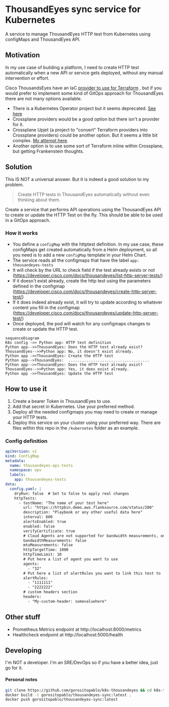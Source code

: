 # ThousandEyes sync service for Kubernetes
A service to manage ThousandEyes HTTP test from Kubernetes using configMaps and ThousandEyes API.

## Motivation
In my use case of building a platform, I need to create HTTP test automatically when a new API or service gets deployed, without any manual intervention or effort.

Cisco ThousandsEyes have an IaC [provider to use for Terraform](https://registry.terraform.io/providers/thousandeyes/thousandeyes/latest) , but if you would prefer to implement some kind of GitOps approach for ThousandEyes there are not many options available.

- There is a Kubernetes Operator project but it seems deprecated. [See here](https://github.com/CiscoDevNet/thousandeyes-kubernetes-operator)
- Crossplane providers would be a good option but there isn't a provider for it.
- Crossplane Upjet (a project to "convert" Terraform providers into Crossplane providers) could be another option. But it seems a little bit complex. [My attempt here](https://github.com/gorositopablo/provider-thousandeyes). 
- Another option is to use some sort of Terraform inline within Crossplane, but getting Frankenstein thoughts. 


 ## Solution
 This IS NOT a universal answer. But it is indeed a good solution to my problem.
 > Create HTTP tests in ThousandEyes automatically without even thinking about them.

Create a service that performs API operations using the ThousandEyes API to create or update the HTTP Test on the fly. 
This should be able to be used in a GitOps approach.

### How it works
- You define a `configMap` with the httptest definition. In my use case, these configMaps get created automatically from a Helm deployment, so all you need is to add a new `configMap` template in your Helm Chart.
- The service reads all the configmaps that have the label `app: thousandeyes-tests`
- It will check by the URL to check field if the test already exists or not  (https://developer.cisco.com/docs/thousandeyes/list-http-server-tests/)
- If it doesn't exist already, create the http test using the parameters defined in the configmap (https://developer.cisco.com/docs/thousandeyes/create-http-server-test/)
- If it does indeed already exist, it will try to update according to whatever content you fill in the configmap  (https://developer.cisco.com/docs/thousandeyes/update-http-server-test/)
- Once deployed, the pod will watch for any configmaps changes to create or update the HTTP test.

```mermaid
sequenceDiagram
K8s config ->> Python app: HTTP test definition
Python app-->>ThousandEyes: Does the HTTP test already exist?
ThousandEyes-->>Python app: No, it doesn't exist already.
Python app ->>ThousandEyes: Create the HTTP test
Python app-->ThousandEyes:  ....................................
Python app-->>ThousandEyes: Does the HTTP test already exist?
ThousandEyes-->>Python app: Yes, it does exist already.
Python app ->>ThousandEyes: Update the HTTP test
```

## How to use it
1. Create a bearer Token in ThousandEyes to use.
2. Add that secret in Kubernetes. Use your preferred method.
3. Deploy all the needed configmaps you may need to create or manage your HTTP tests. 
4. Deploy this service on your cluster using your preferred way. There are files within this repo in the `/kubernetes` folder as an example.

### Config definition

```yaml
apiVersion: v1
kind: ConfigMap
metadata:
  name: thousandeyes-api-tests
  namespace: ops
  labels:
    app: thousandeyes-tests
data:
  config.yaml: |
    dryRun: false  # Set to false to apply real changes
    httpTests:
      - testName: "The name of your test here"
        url: "https://httpbin.demo.aws.flanksource.com/status/200"
        description: "Playbook or any other useful data here"
        interval: 600
        alertsEnabled: true
        enabled: false
        verifyCertificate: true
        # Cloud Agents are not supported for bandwidth measurements, only Enterprise Agents will perform bandwidth measurements
        bandwidthMeasurements: false
        mtuMeasurements: false
        httpTargetTime: 1000
        httpTimeLimit: 10
        # Put here a list of agent you want to use
        agents:
          - "32"
        # Put here a list of alertRules you want to link this test to
        alertRules:
          - "1111111"
          - "2222222"
        # custom headers section  
        headers:
          - "My-custom-header: somevaluehere"
```


## Other stuff  
- Prometheus Metrics endpoint at http://localhost:8000/metrics
- Healthcheck endpoint at http://localhost:5000/health


## Developing
I'm NOT a developer. I'm an SRE/DevOps so if you have a better idea, just go for it.

#### Personal notes
``` sh
git clone https://github.com/gorositopablo/k8s-thousandeyes && cd k8s-thousandeyes
docker build -t gorositopablo/thousandeyes-sync:latest .
docker push gorositopablo/thousandeyes-sync:latest
```
